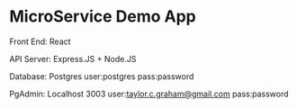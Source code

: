 # MicroService Demo App



Front End: React 

API Server: Express.JS + Node.JS

Database: Postgres
    user:postgres 
    pass:password

PgAdmin: Localhost 3003 
    user:taylor.c.graham@gmail.com
    pass:password 
